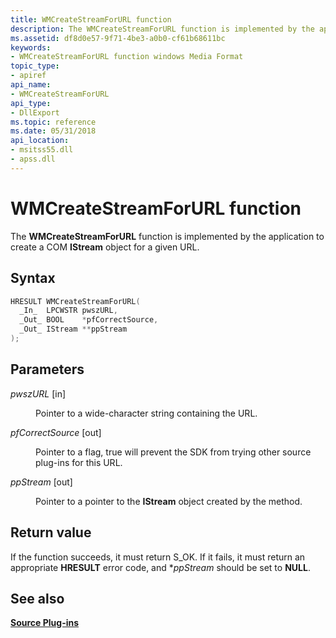 ```yaml
---
title: WMCreateStreamForURL function
description: The WMCreateStreamForURL function is implemented by the application to create a COM IStream object for a given URL.
ms.assetid: df8d0e57-9f71-4be3-a0b0-cf61b68611bc
keywords:
- WMCreateStreamForURL function windows Media Format
topic_type:
- apiref
api_name:
- WMCreateStreamForURL
api_type:
- DllExport
ms.topic: reference
ms.date: 05/31/2018
api_location: 
- msitss55.dll
- apss.dll
---
```


# WMCreateStreamForURL function

The **WMCreateStreamForURL** function is implemented by the application to create a COM **IStream** object for a given URL.

## Syntax


```C++
HRESULT WMCreateStreamForURL(
  _In_  LPCWSTR pwszURL,
  _Out_ BOOL    *pfCorrectSource,
  _Out_ IStream **ppStream
);
```



## Parameters

<dl> <dt>

*pwszURL* \[in\]
</dt> <dd>

Pointer to a wide-character string containing the URL.

</dd> <dt>

*pfCorrectSource* \[out\]
</dt> <dd>

Pointer to a flag, true will prevent the SDK from trying other source plug-ins for this URL.

</dd> <dt>

*ppStream* \[out\]
</dt> <dd>

Pointer to a pointer to the **IStream** object created by the method.

</dd> </dl>

## Return value

If the function succeeds, it must return S\_OK. If it fails, it must return an appropriate **HRESULT** error code, and \**ppStream* should be set to **NULL**.

## See also

<dl> <dt>

[**Source Plug-ins**](source-plug-ins.md)
</dt> </dl>

 

 




